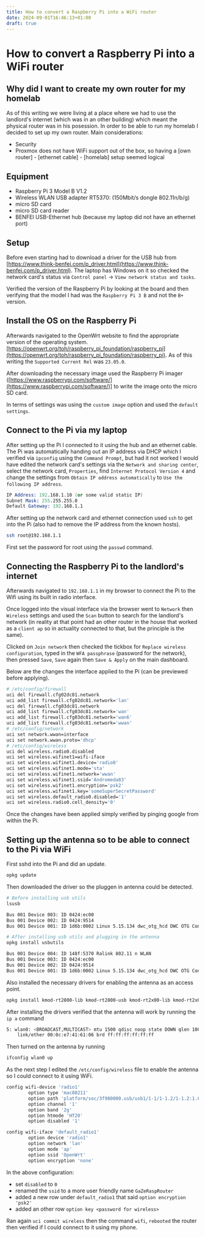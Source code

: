```yaml
---
title: How to convert a Raspberry Pi into a WiFi router
date: 2024-09-01T16:46:13+01:00
draft: true
---
```


# How to convert a Raspberry Pi into a WiFi router

## Why did I want to create my own router for my homelab

As of this writing we were living at a place where we had to use the landlord's internet (which was in an other building) which meant the physical router was in his posession. In order to be able to run my homelab I decided to set up my own router. Main considerations:

- Security
- Proxmox does not have WiFi support out of the box, so having a [own router] - [ethernet cable] - [homelab] setup seemed logical

## Equipment

- Raspberry Pi 3 Model B V1.2 
- Wireless WLAN USB adapter RT5370: (150Mbit/s dongle 802.11n/b/g)
- micro SD card
- micro SD card reader
- BENFEI USB-Ethernet hub (because my laptop did not have an ethernet port)

## Setup

Before even starting had to download a driver for the USB hub from [https://www.think-benfei.com/p_driver.html](https://www.think-benfei.com/p_driver.html). The laptop has Windows on it so checked the network card's status via `Control panel` -> `View network status and tasks`. 

Verified the version of the Raspberry Pi by looking at the board and then verifying that the model I had was the `Raspberry Pi 3 B` and not the `B+` version.

## Install the OS on the Raspberry Pi

Afterwards navigated to the OpenWrt website to find the appropriate version of the operating system. [https://openwrt.org/toh/raspberry_pi_foundation/raspberry_pi](https://openwrt.org/toh/raspberry_pi_foundation/raspberry_pi). As of this writing the `Supported Current Rel` was `23.05.0`.

After downloading the necessary image used the Raspberry Pi imager ([https://www.raspberrypi.com/software/](https://www.raspberrypi.com/software/)] to write the image onto the micro SD card.

In terms of settings was using the `custom image` option and used the `default settings`.

## Connect to the Pi via my laptop

After setting up the Pi I connected to it using the hub and an ethernet cable. The Pi was automatically handing out an IP address via DHCP which I verified via `ipconfig` using the `Command Prompt`, but had it not worked I would have edited the network card's settings via the `Network and sharing center`, select the network card, `Properties`, find `Internet Protocol Version 4` and change the settings from `Obtain IP address automatically` to `Use the following IP address`.

```s
IP Address: 192.168.1.10 (or some valid static IP)
Subnet Mask: 255.255.255.0
Default Gateway: 192.168.1.1
```

After setting up the network card and ethernet connection used `ssh` to get into the Pi (also had to remove the IP address from the known hosts).

```sh
ssh root@192.168.1.1
```

First set the password for root using the `passwd` command.

## Connecting the Raspberry Pi to the landlord's internet

Afterwards navigated to `192.168.1.1` in my browser to connect the Pi to the Wifi using its built in radio interface.

Once logged into the visual interface via the browser went to `Network` then `Wireless` settings and used the `Scan` button to search for the landlord's network (in reality at that point had an other router in the house that worked as a `client ap` so in actuality connected to that, but the principle is the same).

Clicked on `Join network` then checked the tickbox for `Replace wireless configuration`, typed in the `WFA passphrase` (password for the network), then pressed `Save`, `Save` again then `Save & Apply` on the main dashboard.

Below are the changes the interface applied to the Pi (can be previewed before applying).

```sh
# /etc/config/firewall
uci del firewall.cfg02dc81.network
uci add_list firewall.cfg02dc81.network='lan'
uci del firewall.cfg03dc81.network
uci add_list firewall.cfg03dc81.network='wan'
uci add_list firewall.cfg03dc81.network='wan6'
uci add_list firewall.cfg03dc81.network='wwan'
# /etc/config/network
uci set network.wwan=interface
uci set network.wwan.proto='dhcp'
# /etc/config/wireless
uci del wireless.radio0.disabled
uci set wireless.wifinet1=wifi-iface
uci set wireless.wifinet1.device='radio0'
uci set wireless.wifinet1.mode='sta'
uci set wireless.wifinet1.network='wwan'
uci set wireless.wifinet1.ssid='Andromeda83'
uci set wireless.wifinet1.encryption='psk2'
uci set wireless.wifinet1.key='someSuperSecretPassword'
uci set wireless.default_radio0.disabled='1'
uci set wireless.radio0.cell_density='0'
```
Once the changes have been applied simply verified by pinging google from within the Pi.

## Setting up the antenna so to be able to connect to the Pi via WiFi

First sshd into the Pi and did an update.

```sh
opkg update
```

Then downloaded the driver so the pluggen in antenna could be detected.

```sh
# Before installing usb utils
lsusb

Bus 001 Device 003: ID 0424:ec00
Bus 001 Device 002: ID 0424:9514
Bus 001 Device 001: ID 1d6b:0002 Linux 5.15.134 dwc_otg_hcd DWC OTG Controller

# After installing usb utils and plugging in the antenna
opkg install usbutils

Bus 001 Device 004: ID 148f:5370 Ralink 802.11 n WLAN
Bus 001 Device 003: ID 0424:ec00
Bus 001 Device 002: ID 0424:9514
Bus 001 Device 001: ID 1d6b:0002 Linux 5.15.134 dwc_otg_hcd DWC OTG Controller
```

Also installed the necessary drivers for enabling the antenna as an access point.

```sh
opkg install kmod-rt2800-lib kmod-rt2800-usb kmod-rt2x00-lib kmod-rt2x00-usb
```

After installing the drivers verified that the antenna will work by running the `ip a` command

```sh
5: wlan0: <BROADCAST,MULTICAST> mtu 1500 qdisc noop state DOWN qlen 1000
    link/ether 00:0c:e7:41:61:06 brd ff:ff:ff:ff:ff:ff
```

Then turned on the antenna by running 

```sh
ifconfig wlan0 up
```

As the next step I edited the `/etc/config/wireless` file to enable the antenna so I could connect to it using WiFi.

```sh
config wifi-device 'radio1'
        option type 'mac80211'
        option path 'platform/soc/3f980000.usb/usb1/1-1/1-1.2/1-1.2:1.0'
        option channel '1'
        option band '2g'
        option htmode 'HT20'
        option disabled '1'

config wifi-iface 'default_radio1'
        option device 'radio1'
        option network 'lan'
        option mode 'ap'
        option ssid 'OpenWrt'
        option encryption 'none'
```

In the above configuration:

- set `disabled` to `0`
- renamed the `ssid` to a more user friendly name `GaZeRaspRouter`
- added a new row under `default_radio1` that said `option encryption 'psk2'`
- added an other row `option key <password for wireless>`

Ran again `uci commit wireless` then the command `wifi`, `rebooted` the router then verified if I could connect to it using my phone.
